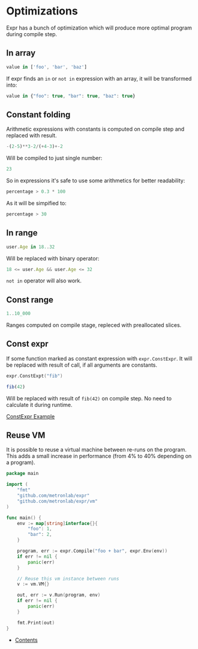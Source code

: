 # Optimizations

Expr has a bunch of optimization which will produce more optimal program during compile step.

## In array

```js
value in ['foo', 'bar', 'baz']
```

If expr finds an `in` or `not in` expression with an array, it will be transformed into:

```js
value in {"foo": true, "bar": true, "baz": true}
```

## Constant folding

Arithmetic expressions with constants is computed on compile step and replaced with result.

```js
-(2-5)**3-2/(+4-3)+-2
```

Will be compiled to just single number:

```js
23
```

So in expressions it's safe to use some arithmetics for better readability:

```js
percentage > 0.3 * 100
```

As it will be simpified to:

```js
percentage > 30
```

## In range

```js
user.Age in 18..32
```

Will be replaced with binary operator:

```js
18 <= user.Age && user.Age <= 32
```

`not in` operator will also work.

## Const range

```js
1..10_000
```

Ranges computed on compile stage, repleced with preallocated slices.

## Const expr

If some function marked as constant expression with `expr.ConstExpr`. It will be replaced with result
of call, if all arguments are constants.

```go
expr.ConstExpt("fib")
```

```js
fib(42)
``` 

Will be replaced with result of `fib(42)` on compile step. No need to calculate it during runtime.

[ConstExpr Example](https://pkg.go.dev/github.com/metronlab/expr?tab=doc#ConstExpr)

## Reuse VM

It is possible to reuse a virtual machine between re-runs on the program. 
This adds a small increase in performance (from 4% to 40% depending on a program).

```go
package main

import (
	"fmt"
	"github.com/metronlab/expr"
	"github.com/metronlab/expr/vm"
)

func main() {
	env := map[string]interface{}{
		"foo": 1,
		"bar": 2,
	}

	program, err := expr.Compile("foo + bar", expr.Env(env))
	if err != nil {
		panic(err)
	}

	// Reuse this vm instance between runs
	v := vm.VM{}

	out, err := v.Run(program, env)
	if err != nil {
		panic(err)
	}

	fmt.Print(out)
}
```

* [Contents](README.md)
